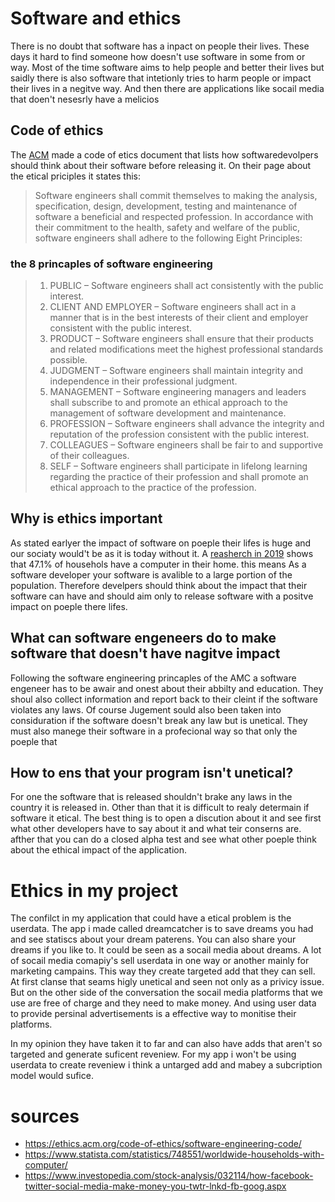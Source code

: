 # Software and ethics
There is no doubt that software has a inpact on people their lives. These days it hard to find someone how doesn't use software in some from or way. Most of the time software aims to help people and better their lives but saidly there is also software that intetionly tries to harm people or impact their lives in a negitve way. And then there are applications like socail media that doen't nesesrly have a melicios 

## Code of ethics
The [ACM](https://ethics.acm.org/code-of-ethics/software-engineering-code/) made a code of etics document that lists how softwaredevolpers should think about their software before releasing it. On their page about the etical priciples it states this:
> Software engineers shall commit themselves to making the analysis, specification, design, development, testing and maintenance of software a beneficial and respected profession. In accordance with their commitment to the health, safety and welfare of the public, software engineers shall adhere to the following Eight Principles:

### the 8 princaples of software engineering
> 1. PUBLIC – Software engineers shall act consistently with the public interest.
>2. CLIENT AND EMPLOYER – Software engineers shall act in a manner that is in the best interests of their client and employer consistent with the public interest.
>3. PRODUCT – Software engineers shall ensure that their products and related modifications meet the highest professional standards possible.
>4. JUDGMENT – Software engineers shall maintain integrity and independence in their professional judgment.
>5. MANAGEMENT – Software engineering managers and leaders shall subscribe to and promote an ethical approach to the management of software development and maintenance.
>6. PROFESSION – Software engineers shall advance the integrity and reputation of the profession consistent with the public interest.
>7. COLLEAGUES – Software engineers shall be fair to and supportive of their colleagues.
>8. SELF – Software engineers shall participate in lifelong learning regarding the practice of their profession and shall promote an ethical approach to the practice of the profession.

## Why is ethics important
As stated earlyer the impact of software on poeple their lifes is huge and our sociaty would't be as it is today without it. A [reasherch in 2019](https://www.statista.com/statistics/748551/worldwide-households-with-computer/) shows that 47.1% of househols have a computer in their home. this means As a software developer your software is avalible to a large portion of the population. Therefore develpers should think about the impact that their software can have and should aim only to release software with a positve impact on poeple there lifes.

## What can software engeneers do to make software that doesn't have nagitve impact
Following the software engineering princaples of the AMC a software engeneer has to be awair and onest about their abbilty and education. They shoul also collect information and report back to their cleint if the software violates any laws. Of course Jugement sould also been taken into considuration if the software doesn't break any law but is unetical. They must also manege their software in a profecional way so that only the poeple that 

## How to ens that your program isn't unetical?
For one the software that is released shouldn't brake any laws in the country it is released in. Other than that it is difficult to realy determain if software it etical. The best thing is to open a discution about it and see first what other developers have to say about it and what teir conserns are. afther that you can do a closed alpha test and see what other poeple think about the ethical impact of the application.

# Ethics in my project

The confilct in my application that could have a etical problem is the userdata. The app i made called dreamcatcher is to save dreams you had and see statiscs about your dream paterens. You can also share your dreams if you like to. It could be seen as a socail media about dreams. A lot of socail media comapiy's sell userdata in one way or another mainly for marketing campains. This way they create targeted add that they can sell. At first clanse that seams higly unetical and seen not only as a privicy issue. But on the other side of the conversation the socail media platforms that we use are free of charge and they need to make money. And using user data to provide persinal advertisements is a effective way to monitise their platforms. 

In my opinion they have taken it to far and can also have adds that aren't so targeted and generate suficent reveniew. For my app i won't be using userdata to create reveniew i think a untarged add and mabey a subcription model would sufice.

# sources
- https://ethics.acm.org/code-of-ethics/software-engineering-code/
- https://www.statista.com/statistics/748551/worldwide-households-with-computer/
- https://www.investopedia.com/stock-analysis/032114/how-facebook-twitter-social-media-make-money-you-twtr-lnkd-fb-goog.aspx